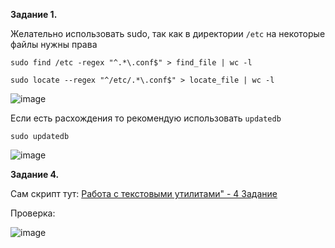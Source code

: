 **Задание 1.**

Желательно использовать sudo, так как в директории `/etc` на некоторые файлы нужны права

``` sudo find /etc -regex "^.*\.conf$" > find_file | wc -l  ```

``` sudo locate --regex "^/etc/.*\.conf$" > locate_file | wc -l ```


![image](https://github.com/stensil4rt/netology/assets/62753044/76a6ee15-0403-4ce0-bfb8-7514b8834533)

Если есть расхождения то рекомендую использовать `updatedb`

``` sudo updatedb ```

![image](https://github.com/stensil4rt/netology/assets/62753044/ed82a513-c685-4ec1-8b43-0dfd16ce3221)

**Задание 4.**

Сам скрипт тут:
[Работа с текстовыми утилитами" - 4 Задание](https://github.com/stensil4rt/netology/blob/main/HomeWork/Работа%20с%20текстовыми%20утилитами/4_Zadanie)

Проверка:

![image](https://user-images.githubusercontent.com/62753044/231105685-d0ed3d65-79c4-403f-a04d-74ac036ad338.png)
